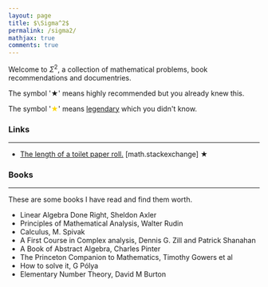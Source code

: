 ```yaml
---
layout: page
title: $\Sigma^2$
permalink: /sigma2/
mathjax: true
comments: true
---
```




Welcome to $\Sigma^2$, a collection of mathematical problems, book recommendations and documentries. <!-- Awesome! Nice to check the source code. Dig deeper and you might find out something nice in here! --> 

The symbol '&#x2605;' means highly recommended but you already knew this. 

The symbol '<font color="gold">&#x2605;</font>' means <u>legendary</u> which you didn't know.


### Links
---

- [The length of a toilet paper roll.](https://math.stackexchange.com/questions/1633704/the-length-of-toilet-roll) [math.stackexchange] &#x2605;


### Books <!-- Of course no affiliate links at all! :) --> 
---

These are some books I have read and find them worth.

- Linear Algebra Done Right, Sheldon Axler
- Principles of Mathematical Analysis, Walter Rudin
- Calculus, M. Spivak
- A First Course in Complex analysis, Dennis G. Zill and Patrick Shanahan
- A Book of Abstract Algebra, Charles Pinter
- The Princeton Companion to Mathematics,  Timothy Gowers et al
- How to solve it, G Pólya
- Elementary Number Theory, David M Burton

